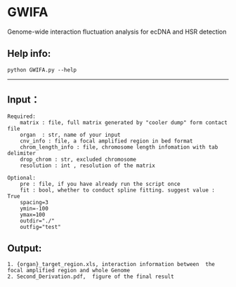 # GWIFA
Genome-wide interaction fluctuation analysis for ecDNA and HSR detection

## Help info:
```
python GWIFA.py --help
```
------
## Input：
```
Required:
    matrix : file, full matrix generated by "cooler dump" form contact file
    organ  : str, name of your input
    cnv_info : file, a focal amplified region in bed format
    chrom_length_info : file, chromosome length infomation with tab delimiter
    drop_chrom : str, excluded chromosome
    resolution : int , resolution of the matrix
    
Optional:
    pre : file, if you have already run the script once 
    fit : bool, whether to conduct spline fitting. suggest value : True
    spacing=3
    ymin=-100
    ymax=100
    outdir="./"
    outfig="test"
```

## Output:
    1. {organ}_target_region.xls, interaction information between  the focal amplified region and whole Genome
    2. Second_Derivation.pdf,  figure of the final result
```